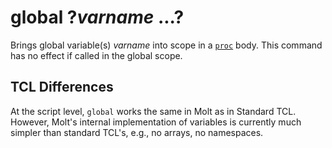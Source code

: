 # global ?*varname* ...?

Brings global variable(s) *varname* into scope in a
[`proc`](./proc.md) body.  This command has no effect if called in the
global scope.

## TCL Differences

At the script level, `global` works the same in Molt as in Standard
TCL.  However, Molt's internal implementation of variables is currently much
simpler than standard TCL's, e.g., no arrays, no namespaces.
